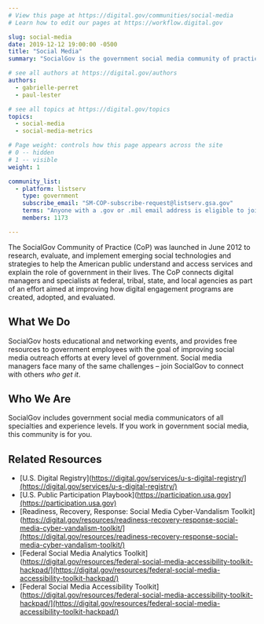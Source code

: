 ```yaml
---
# View this page at https://digital.gov/communities/social-media
# Learn how to edit our pages at https://workflow.digital.gov

slug: social-media
date: 2019-12-12 19:00:00 -0500
title: "Social Media"
summary: "SocialGov is the government social media community of practice."

# see all authors at https://digital.gov/authors
authors:
  - gabrielle-perret
  - paul-lester

# see all topics at https://digital.gov/topics
topics:
  - social-media
  - social-media-metrics

# Page weight: controls how this page appears across the site
# 0 -- hidden
# 1 -- visible
weight: 1

community_list:
  - platform: listserv
    type: government
    subscribe_email: "SM-COP-subscribe-request@listserv.gsa.gov"
    terms: "Anyone with a .gov or .mil email address is eligible to join."
    members: 1173

---
```


The SocialGov Community of Practice (CoP) was launched in June 2012 to research, evaluate, and implement emerging social technologies and strategies to help the American public understand and access services and explain the role of government in their lives. The CoP connects digital managers and specialists at federal, tribal, state, and local agencies as part of an effort aimed at improving how digital engagement programs are created, adopted, and evaluated.

## What We Do

SocialGov hosts educational and networking events, and provides free resources to government employees with the goal of improving social media outreach efforts at every level of government. Social media managers face many of the same challenges – join SocialGov to connect with others _who get it_.

## Who We Are

SocialGov includes government social media communicators of all specialties and experience levels. If you work in government social media, this community is for you.

## Related Resources

- [U.S. Digital Registry](https://digital.gov/services/u-s-digital-registry/](https://digital.gov/services/u-s-digital-registry/)
- [U.S. Public Participation Playbook](https://participation.usa.gov](https://participation.usa.gov)
- [Readiness, Recovery, Response: Social Media Cyber-Vandalism Toolkit](https://digital.gov/resources/readiness-recovery-response-social-media-cyber-vandalism-toolkit/](https://digital.gov/resources/readiness-recovery-response-social-media-cyber-vandalism-toolkit/)
- [Federal Social Media Analytics Toolkit](https://digital.gov/resources/federal-social-media-accessibility-toolkit-hackpad/](https://digital.gov/resources/federal-social-media-accessibility-toolkit-hackpad/)
- [Federal Social Media Accessibility Toolkit](https://digital.gov/resources/federal-social-media-accessibility-toolkit-hackpad/](https://digital.gov/resources/federal-social-media-accessibility-toolkit-hackpad/)
